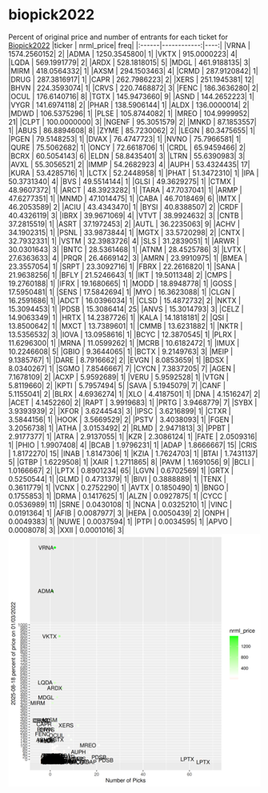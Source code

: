 # biopick2022
Percent of original price and number of entrants for each ticket for [Biopick2022](https://twitter.com/hashtag/Biopick2022)
|ticker |   nrml_price| freq|
|:------|------------:|----:|
|VRNA   | 1574.2560152|    2|
|ADMA   | 1250.3545800|    1|
|VKTX   |  915.0000223|    4|
|LQDA   |  569.1991779|    2|
|ARDX   |  528.1818015|    5|
|MDGL   |  461.9188135|    3|
|MIRM   |  418.0564332|    1|
|AXSM   |  294.1503463|    4|
|CRMD   |  287.9120842|    1|
|DRUG   |  287.3816917|    1|
|CAPR   |  262.7986223|    2|
|XERS   |  251.1945381|   12|
|BHVN   |  224.3593074|    1|
|CRVS   |  220.7468872|    3|
|FENC   |  186.3636280|    2|
|OCUL   |  176.6140716|    8|
|TGTX   |  145.9473660|    9|
|ASND   |  144.2652223|    1|
|VYGR   |  141.6974118|    2|
|PHAR   |  138.5906144|    1|
|ALDX   |  136.0000014|    2|
|MDWD   |  106.5375296|    1|
|PLSE   |  105.8744082|    1|
|MREO   |  104.9999952|   21|
|CLPT   |  100.0000000|    3|
|NGENF  |   95.3051579|    2|
|MNKD   |   87.1853557|    1|
|ABUS   |   86.8894608|    8|
|ZYME   |   85.7230062|    2|
|LEGN   |   80.3475655|    1|
|PGEN   |   79.5148253|    1|
|DVAX   |   76.4747723|    1|
|NVNO   |   75.7966581|    1|
|QURE   |   75.5062682|    1|
|ONCY   |   72.6618706|    1|
|CRDL   |   65.9459466|    2|
|BCRX   |   60.5054143|    6|
|ELDN   |   58.8435401|    3|
|LTRN   |   55.6390983|    3|
|AVXL   |   55.3056521|    2|
|IMMP   |   54.2682923|    4|
|AUPH   |   53.4324435|   17|
|KURA   |   53.4285716|    1|
|LCTX   |   52.2448958|    1|
|PHAT   |   51.3472310|    1|
|IPA    |   50.3731340|    4|
|BVS    |   49.5514144|    1|
|GLSI   |   49.3629275|    1|
|CTMX   |   48.9607372|    1|
|ARCT   |   48.3923282|    1|
|TARA   |   47.7037041|    1|
|ARMP   |   47.6277351|    1|
|MNMD   |   47.1014475|    1|
|CABA   |   46.7018469|    6|
|IMTX   |   46.2053589|    2|
|ACIU   |   43.4343470|    1|
|BYSI   |   40.8388507|    2|
|CRDF   |   40.4326119|    3|
|IBRX   |   39.9671069|    4|
|VTVT   |   38.9924632|    3|
|CNTB   |   37.2815519|    1|
|ASRT   |   37.1972453|    2|
|AUTL   |   36.2235063|    9|
|ACHV   |   34.1902315|    1|
|PSNL   |   33.9873844|    1|
|MGTX   |   33.5720298|    2|
|CNTX   |   32.7932331|    1|
|VSTM   |   32.3983726|    4|
|SLS    |   31.2839051|    1|
|ARWR   |   30.0301643|    3|
|BNTC   |   28.5361468|    1|
|ATNM   |   28.4525786|    3|
|LVTX   |   27.6363633|    4|
|PRQR   |   26.4669142|    3|
|AMRN   |   23.9910975|    1|
|BMEA   |   23.3557054|    1|
|SRPT   |   23.3092716|    1|
|FBRX   |   22.2616820|    1|
|SANA   |   21.9638256|    1|
|BFLY   |   21.5246643|    1|
|IKT    |   19.5011348|    2|
|CMPS   |   19.2760188|    1|
|IFRX   |   19.1680665|    1|
|MODD   |   18.8948778|    1|
|GOSS   |   17.5950481|    1|
|SENS   |   17.5842694|    1|
|MYO    |   16.3623088|    1|
|CLGN   |   16.2591686|    1|
|ADCT   |   16.0396034|    1|
|CLSD   |   15.4872732|    2|
|NKTX   |   15.3094453|    1|
|PDSB   |   15.3086414|   25|
|ANVS   |   15.3014793|    3|
|CELZ   |   14.9063349|    1|
|HRTX   |   14.2387726|    1|
|KALA   |   14.1818181|    2|
|QSI    |   13.8500642|    1|
|MXCT   |   13.7389601|    1|
|CMMB   |   13.6231882|    1|
|NKTR   |   13.5356532|    3|
|IOVA   |   13.0958616|    1|
|BCYC   |   12.3870545|    1|
|PLRX   |   11.6296300|    1|
|MRNA   |   11.0599262|    1|
|MCRB   |   10.6182472|    1|
|IMUX   |   10.2246608|    5|
|GBIO   |    9.3644065|    1|
|BCTX   |    9.2149763|    3|
|MEIP   |    9.1385767|    1|
|DARE   |    8.7916662|    2|
|EVGN   |    8.0853659|    1|
|BDSX   |    8.0340267|    1|
|SGMO   |    7.8546667|    7|
|CYCN   |    7.3837205|    7|
|AGEN   |    7.1678109|    2|
|ACXP   |    5.9592689|    1|
|VERU   |    5.9592528|    1|
|VTGN   |    5.8119660|    2|
|KPTI   |    5.7957494|    5|
|SAVA   |    5.1945079|    7|
|CANF   |    5.1155041|    2|
|BLRX   |    4.6936274|    1|
|XLO    |    4.4187501|    1|
|DNA    |    4.1516247|    2|
|ACET   |    4.1452260|    2|
|RAPT   |    3.9919683|    1|
|PRTG   |    3.9468779|    7|
|SYBX   |    3.9393939|    2|
|XFOR   |    3.6244543|    3|
|IPSC   |    3.6216899|    1|
|CTXR   |    3.5844156|    1|
|HOOK   |    3.5669529|    2|
|PSTV   |    3.4038093|    1|
|FGEN   |    3.2056738|    1|
|ATHA   |    3.0153492|    2|
|RLMD   |    2.9471813|    3|
|PPBT   |    2.9177377|    1|
|ATRA   |    2.9137055|    1|
|KZR    |    2.3086124|    1|
|FATE   |    2.0509316|    1|
|PHIO   |    1.9907408|    4|
|BCAB   |    1.9796231|    1|
|ADAP   |    1.8666667|   15|
|CRIS   |    1.8172270|   15|
|INAB   |    1.8147306|    1|
|KZIA   |    1.7624703|    1|
|BTAI   |    1.7431137|    5|
|GTBP   |    1.6229508|    1|
|XAIR   |    1.2711865|    8|
|PAVM   |    1.1691056|    9|
|BCLI   |    1.0166667|    2|
|LPTX   |    0.8901234|   65|
|LGVN   |    0.6702569|    1|
|GRTX   |    0.5250544|    1|
|GLMD   |    0.4731379|    1|
|BIVI   |    0.3888889|    1|
|TENX   |    0.3611779|    1|
|VCNX   |    0.2752290|    1|
|AVTX   |    0.1850490|    1|
|BNGO   |    0.1755853|    1|
|DRMA   |    0.1417625|    1|
|ALZN   |    0.0927875|    1|
|CYCC   |    0.0536989|   11|
|SRNE   |    0.0430108|    1|
|NCNA   |    0.0325210|    1|
|VINC   |    0.0191364|    1|
|AFIB   |    0.0087977|    3|
|HEPA   |    0.0050439|    2|
|ONPH   |    0.0049383|    1|
|NUWE   |    0.0037594|    1|
|PTPI   |    0.0034595|    1|
|APVO   |    0.0008078|    3|
|XXII   |    0.0001016|    3|
![retvspicks](biopicks.png?raw=true)
